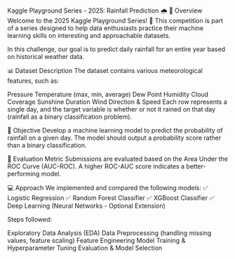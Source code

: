 Kaggle Playground Series - 2025: Rainfall Prediction 🌧️
📌 Overview
Welcome to the 2025 Kaggle Playground Series! 🎉
This competition is part of a series designed to help data enthusiasts practice their machine learning skills on interesting and approachable datasets.

In this challenge, our goal is to predict daily rainfall for an entire year based on historical weather data.

📊 Dataset Description
The dataset contains various meteorological features, such as:

Pressure
Temperature (max, min, average)
Dew Point
Humidity
Cloud Coverage
Sunshine Duration
Wind Direction & Speed
Each row represents a single day, and the target variable is whether or not it rained on that day (rainfall as a binary classification problem).

🎯 Objective
Develop a machine learning model to predict the probability of rainfall on a given day. The model should output a probability score rather than a binary classification.

📌 Evaluation Metric
Submissions are evaluated based on the Area Under the ROC Curve (AUC-ROC).
A higher ROC-AUC score indicates a better-performing model.

💻 Approach
We implemented and compared the following models:
✅ Logistic Regression
✅ Random Forest Classifier
✅ XGBoost Classifier
✅ Deep Learning (Neural Networks - Optional Extension)

Steps followed:

Exploratory Data Analysis (EDA)
Data Preprocessing (handling missing values, feature scaling)
Feature Engineering
Model Training & Hyperparameter Tuning
Evaluation & Model Selection
